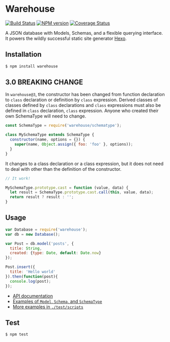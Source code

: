 # Warehouse

[![Build Status](https://travis-ci.org/hexojs/warehouse.svg?branch=master)](https://travis-ci.org/hexojs/warehouse)  [![NPM version](https://badge.fury.io/js/warehouse.svg)](http://badge.fury.io/js/warehouse) [![Coverage Status](https://coveralls.io/repos/github/hexojs/warehouse/badge.svg?branch=master)](https://coveralls.io/github/hexojs/warehouse?branch=master)

A JSON database with Models, Schemas, and a flexible querying interface. It powers the wildly successful static site generator [Hexo](https://hexo.io).

## Installation

``` bash
$ npm install warehouse
```

## 3.0 BREAKING CHANGE

In `warehouse@3`, the constructor has been changed from function declaration to `class` declaration or definition by `class` expression.
Derived classes of classes defined by `class` declarations and `class` expressions must also be defined in `class` declaration, `class` expression.
Anyone who created their own SchemaType will need to change.

``` js
const SchemaType = require('warehouse/schematype');

class MySchemaType extends SchemaType {
  constructor(name, options = {}) {
    super(name, Object.assign({ foo: 'foo' }, options));
  }
}
```

It changes to a class declaration or a class expression, but it does not need to deal with other than the definition of the constructor.

``` js
// It work!

MySchemaType.prototype.cast = function (value, data) {
  let result = SchemaType.prototype.cast.call(this, value, data);
  return result ? result : '';
}
```

## Usage

``` js
var Database = require('warehouse');
var db = new Database();

var Post = db.model('posts', {
  title: String,
  created: {type: Date, default: Date.now}
});

Post.insert({
  title: 'Hello world'
}).then(function(post){
  console.log(post);
});
```

+ [API documentation](https://hexojs.github.io/warehouse/)
+ [Examples of `Model`, `Schema`, and `SchemaType`](https://github.com/hexojs/hexo/tree/master/lib/models)
+ [More examples in `./test/scripts`](./test/scripts)

## Test

``` bash
$ npm test
```

